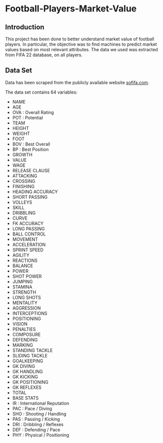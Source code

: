 # Football-Players-Market-Value

## Introduction

This project has been done to better understand market value of football players. In particular, the objective was to find machines to predict market values based on
most relevant attributes. The data we used was extracted from FIFA 22 database, on all players.

## Data Set

Data has been scraped from the publicly available website [sofifa.com](https://sofifa.com/).

The data set contains 64 variables:
- NAME 
- AGE 
- OVA : Overall Rating
- POT : Potential
- TEAM 
- HEIGHT 
- WEIGHT 
- FOOT 
- BOV : Best Overall
- BP : Best Position
- GROWTH 
- VALUE 
- WAGE 
- RELEASE CLAUSE 
- ATTACKING 
- CROSSING 
- FINISHING 
- HEADING ACCURACY 
- SHORT PASSING 
- VOLLEYS 
- SKILL 
- DRIBBLING 
- CURVE 
- FK ACCURACY 
- LONG PASSING 
- BALL CONTROL 
- MOVEMENT 
- ACCELERATION 
- SPRINT SPEED 
- AGILITY 
- REACTIONS 
- BALANCE 
- POWER 
- SHOT POWER 
- JUMPING 
- STAMINA 
- STRENGTH 
- LONG SHOTS 
- MENTALITY 
- AGGRESSION 
- INTERCEPTIONS 
- POSITIONING 
- VISION 
- PENALTIES 
- COMPOSURE 
- DEFENDING 
- MARKING 
- STANDING TACKLE 
- SLIDING TACKLE 
- GOALKEEPING 
- GK DIVING 
- GK HANDLING 
- GK KICKING 
- GK POSITIONING 
- GK REFLEXES 
- TOTAL 
- BASE STATS 
- IR : International Reputation
- PAC : Pace / Diving
- SHO : Shooting / Handling
- PAS : Passing / Kicking
- DRI : Dribbling / Reflexes
- DEF : Defending / Pace
- PHY : Physical / Positioning
